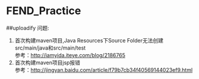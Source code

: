 # FEND_Practice

##uploadify 问题:
1. 首次构建maven项目,Java Resources下Source Folder无法创建 src/main/java和src/main/test <br/>
   参考：<http://iamyida.iteye.com/blog/2186765> <br/>
2. 首次构建maven项目jsp报错 <br/>
   参考：<http://jingyan.baidu.com/article/f79b7cb34f40569144023ef9.html> <br/>

